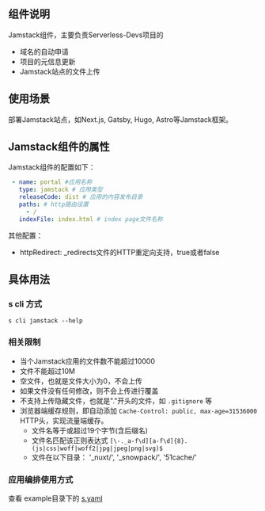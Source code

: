 ## 组件说明

Jamstack组件，主要负责Serverless-Devs项目的

* 域名的自动申请
* 项目的元信息更新
* Jamstack站点的文件上传

## 使用场景

部署Jamstack站点，如Next.js, Gatsby, Hugo, Astro等Jamstack框架。

## Jamstack组件的属性

Jamstack组件的配置如下：

```yaml
 - name: portal #应用名称
   type: jamstack # 应用类型
   releaseCode: dist # 应用的内容发布目录
   paths: # http路由设置
     - /
   indexFile: index.html # index page文件名称
```

其他配置：

* httpRedirect: _redirects文件的HTTP重定向支持，true或者false

## 具体用法

### s cli 方式

```
s cli jamstack --help
```

### 相关限制

* 当个Jamstack应用的文件数不能超过10000
* 文件不能超过10M
* 空文件，也就是文件大小为0，不会上传
* 如果文件没有任何修改，则不会上传进行覆盖
* 不支持上传隐藏文件，也就是"."开头的文件，如 `.gitignore` 等
* 浏览器端缓存规则，即自动添加 `Cache-Control: public, max-age=31536000` HTTP头，实现流量端缓存。
    * 文件名等于或超过19个字节(含后缀名)
    * 文件名匹配该正则表达式 `[\-._a-f\d][a-f\d]{8}.(js|css|woff|woff2|jpg|jpeg|png|svg)$`
    * 文件在以下目录： '_nuxt/', '_snowpack/', '51cache/'

### 应用编排使用方式

查看 example目录下的 [s.yaml](./example/s.yaml)


